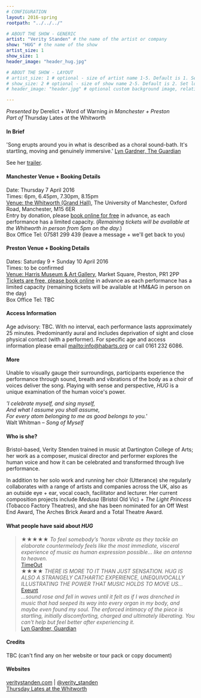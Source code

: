 ```yaml
---
# CONFIGURATION
layout: 2016-spring
rootpath: "../../../"

# ABOUT THE SHOW - GENERIC
artist: "Verity Standen" # the name of the artist or company
show: "HUG" # the name of the show
artist_size: 1
show_size: 1
header_image: "header_hug.jpg"    

# ABOUT THE SHOW - LAYOUT
# artist_size: 1 # optional - size of artist name 1-5. Default is 1. Set longer names to lower values
# show_size: 2 # optional - size of show name 2-5. Default is 2. Set longer names to lower values
# header_image: "header.jpg" # optional custom background image, relative to current page

---
```

*Presented by* Derelict + Word of Warning *in Manchester + Preston*<br>*Part of* Thursday Lates *at* the Whitworth         
       
#### In Brief      
'Song erupts around you in what is described as a choral sound-bath. It's startling, moving and genuinely immersive.' <a href="http://www.theguardian.com/stage/2014/jul/20/latitude-festival-theatre-review" target="_blank">Lyn Gardner, The Guardian</a>
        
See her <a href="http://youtu.be/pCHcVPjJWRU" target="_blank">trailer</a>.          
        
#### Manchester Venue + Booking Details        
Date: Thursday 7 April 2016           
Times: 6pm, 6.45pm, 7.30pm, 8.15pm            
<a href="http://www.whitworth.manchester.ac.uk/visit/gettinghere" target="_blank">Venue: the Whitworth (Grand Hall)</a>, The University of Manchester, Oxford Road, Manchester, M15 6ER             
Entry by donation, please <a href="http://www.wegottickets.com/wordofwarning" target="_blank">book online for free</a> in advance, as each performance has a limited capacity. (*Remaining tickets will be available at the Whitworth in person from 5pm on the day.*)         
Box Office Tel: 07581 299 439 (leave a message + we'll get back to you)         
         
#### Preston Venue + Booking Details          
Dates: Saturday 9 + Sunday 10 April 2016          
Times: to be confirmed        
<a href="http://www.harrismuseum.org.uk/your-visit/23-getting-here" target="_blank">Venue: Harris Museum & Art Gallery</a>, Market Square, Preston, PR1 2PP             
<a href="" target="_blank">Tickets are free, please book online</a> in advance as each performance has a limited capacity (remaining tickets will be available at HM&AG in person on the day)     
Box Office Tel: TBC       
          
#### Access Information        
Age advisory: TBC. With no interval, each performance lasts approximately 25 minutes. Predominantly aural and includes deprivation of sight and close physical contact (with a performer). For specific age and access information please email <mailto:info@habarts.org> or call 0161 232 6086.     
             
#### More      
Unable to visually gauge their surroundings, participants experience the performance through sound, breath and vibrations of the body as a choir of voices deliver the song. Playing with sense and perspective, *HUG* is a unique examination of the human voice's power.            
        
*'I celebrate myself, and sing myself,<br>And what I assume you shall assume,<br>For every atom belonging to me as good belongs to you.'*<br>Walt Whitman – *Song of Myself*        
         
#### Who is she?     
Bristol-based, Verity Stenden trained in music at Dartington College of Arts; her work as a composer, musical director and performer explores the human voice and how it can be celebrated and transformed through live performance.            
         
In addition to her solo work and running her choir (Utterance) she regularly collaborates with a range of artists and companies across the UK, also as an outside eye + ear, vocal coach, facilitator and lecturer. Her current composition projects include *Medusa* (Bristol Old Vic) + *The Light Princess* (Tobacco Factory Theatres), and she has been nominated for an Off West End Award, The Arches Brick Award and a Total Theatre Award.           
        
#### What people have said about *HUG*        
>★★★★★ *To feel somebody’s 'horax vibrate as they tackle an elaborate countermelody feels like the most immediate, visceral experience of music as human expression possible… like an antenna to heaven.*<br><a href="http://URL" target="_blank">TimeOut</a>        
>★★★★ *THERE IS MORE TO IT THAN JUST SENSATION. HUG IS ALSO A STRANGELY CATHARTIC EXPERIENCE, UNEQUIVOCALLY ILLUSTRATING THE POWER THAT MUSIC HOLDS TO MOVE US…*<br><a href="http://URL" target="_blank">Exeunt</a>        
>*…sound rose and fell in waves until it felt as if I was drenched in music that had seeped its way into every organ in my body, and maybe even found my soul. The enforced intimacy of the piece is startling, initially discomforting, charged and ultimately liberating. You can't help but feel better after experiencing it.*<br><a href="http://www.theguardian.com/stage/theatreblog/2014/aug/08/edinburgh-festival-2014-new-levels-intimacy-verity-standen" target="_blank">Lyn Gardner, Guardian</a>            
          
#### Credits          
TBC (can't find any on her website or tour pack or copy document)        
        
#### Websites          
<a href="http://veritystanden.com" target="_blank">veritystanden.com</a> | <a href="http://twitter.com/verity_standen" target="_blank">@verity_standen</a><br><a href="http://www.whitworth.manchester.ac.uk/whats-on/events/thursdaylates" target="_blank">Thursday Lates at the Whitworth</a>
